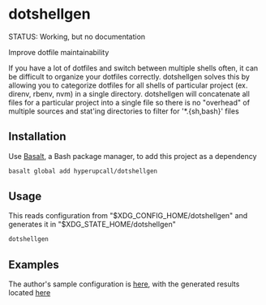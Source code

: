 # dotshellgen

STATUS: Working, but no documentation

Improve dotfile maintainability

If you have a lot of dotfiles and switch between multiple shells often, it can be difficult to organize your dotfiles correctly. dotshellgen solves this by allowing you to categorize dotfiles for all shells of particular project (ex. direnv, rbenv, nvm) in a single directory. dotshellgen will concatenate all files for a particular project into a single file so there is no "overhead" of multiple sources and stat'ing directories to filter for '*.{sh,bash}' files

## Installation

Use [Basalt](https://github.com/hyperupcall/basalt), a Bash package manager, to add this project as a dependency

```sh
basalt global add hyperupcall/dotshellgen
```

## Usage

This reads configuration from "$XDG_CONFIG_HOME/dotshellgen" and generates it in "$XDG_STATE_HOME/dotshellgen"

```sh
dotshellgen
```

## Examples

The author's sample configuration is [here](https://github.com/hyperupcall/dots/tree/main/user/.config/dotshellgen), with the generated results located [here](https://github.com/hyperupcall/dots/blob/main/user/.local/state/dotshellgen/concatenated.bash)
